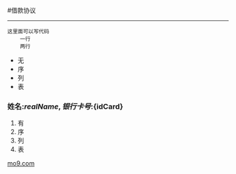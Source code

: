 #借款协议
***
	
	这里面可以写代码
		一行
		两行
- 无
- 序
- 列
- 表
### 姓名:${realName} ,银行卡号:${idCard}
1. 有
2. 序
3. 列
4. 表



[mo9.com](https://www.mo9.com)








